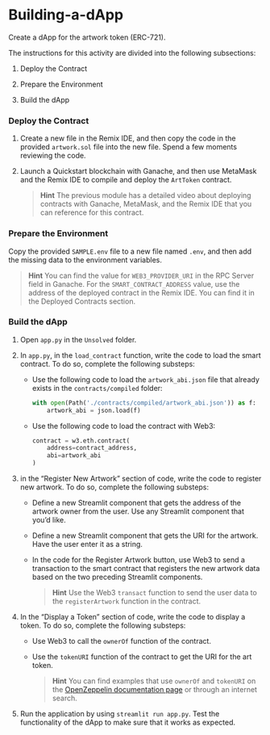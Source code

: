 # Building-a-dApp
Create a dApp for the artwork token (ERC-721).


The instructions for this activity are divided into the following subsections:

1. Deploy the Contract

2. Prepare the Environment

3. Build the dApp

### Deploy the Contract

1. Create a new file in the Remix IDE, and then copy the code in the provided `artwork.sol` file into the new file. Spend a few moments reviewing the code.

2. Launch a Quickstart blockchain with Ganache, and then use MetaMask and the Remix IDE to compile and deploy the `ArtToken` contract.

    > **Hint** The previous module has a detailed video about deploying contracts with Ganache, MetaMask, and the Remix IDE that you can reference for this contract.

### Prepare the Environment

Copy the provided `SAMPLE.env` file to a new file named `.env`, and then add the missing data to the environment variables.

> **Hint** You can find the value for `WEB3_PROVIDER_URI`  in the RPC Server field in Ganache. For the `SMART_CONTRACT_ADDRESS` value, use the address of the deployed contract in the Remix IDE. You can find it in the Deployed Contracts section.

### Build the dApp

1. Open `app.py` in the `Unsolved` folder.

2. In `app.py`, in the `load_contract` function, write the code to load the smart contract. To do so, complete the following substeps:

    * Use the following code to load the `artwork_abi.json` file that already exists in the `contracts/compiled` folder:

        ```python
        with open(Path('./contracts/compiled/artwork_abi.json')) as f:
            artwork_abi = json.load(f)
        ```

    * Use the following code to load the contract with Web3:

        ```python
        contract = w3.eth.contract(
            address=contract_address,
            abi=artwork_abi
        )
        ```

3. in the “Register New Artwork” section of code, write the code to register new artwork. To do so, complete the following substeps:

    * Define a new Streamlit component that gets the address of the artwork owner from the user. Use any Streamlit component that you’d like.

    * Define a new Streamlit component that gets the URI for the artwork. Have the user enter it as a string.

    * In the code for the Register Artwork button, use Web3 to send a transaction to the smart contract that registers the new artwork data based on the two preceding Streamlit components.

        > **Hint** Use the Web3 `transact` function to send the user data to the `registerArtwork` function in the contract.

4. In the “Display a Token” section of code, write the code to display a token. To do so, complete the following substeps:

    * Use Web3 to call the `ownerOf` function of the contract.

    * Use the `tokenURI` function of the contract to get the URI for the art token.

        > **Hint** You can find examples that use `ownerOf` and `tokenURI` on the [OpenZeppelin documentation page](https://docs.openzeppelin.com/contracts/2.x/api/token/erc721#IERC721-ownerOf-uint256-) or through an internet search.

5. Run the application by using `streamlit run app.py`. Test the functionality of the dApp to make sure that it works as expected.
